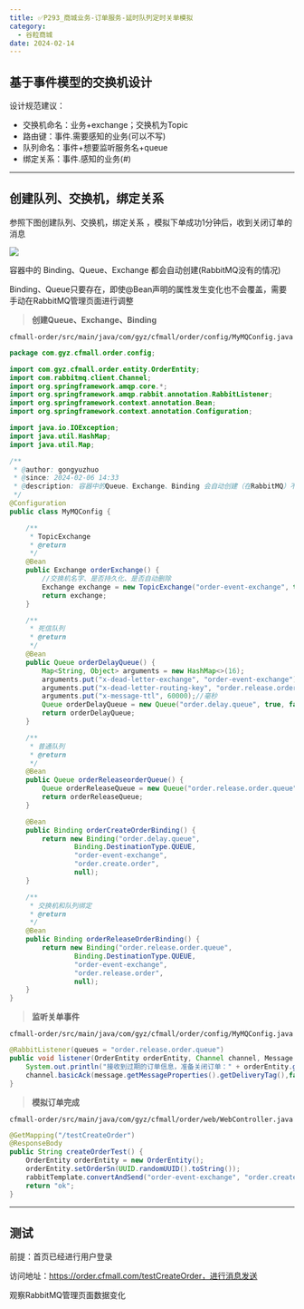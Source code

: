 ```yaml
---
title: ✅P293_商城业务-订单服务-延时队列定时关单模拟
category:
  - 谷粒商城
date: 2024-02-14
---
```


<!-- more -->

## 基于事件模型的交换机设计

设计规范建议：

- 交换机命名：业务+exchange；交换机为Topic
- 路由键：事件.需要感知的业务(可以不写)
- 队列命名：事件+想要监听服务名+queue
- 绑定关系：事件.感知的业务(#)

---

## 创建队列、交换机，绑定关系

参照下图创建队列、交换机，绑定关系 ，模拟下单成功1分钟后，收到关闭订单的消息

![](https://cfmall-hello.oss-cn-beijing.aliyuncs.com/img/202402/4a5b4b6074422622.png#id=ZL8Kl&originHeight=387&originWidth=890&originalType=binary&ratio=1&rotation=0&showTitle=false&status=done&style=none&title=)

容器中的 Binding、Queue、Exchange 都会自动创建(RabbitMQ没有的情况)

Binding、Queue只要存在，即使@Bean声明的属性发生变化也不会覆盖，需要手动在RabbitMQ管理页面进行调整

> **创建Queue、Exchange、Binding**


`cfmall-order/src/main/java/com/gyz/cfmall/order/config/MyMQConfig.java`

```java
package com.gyz.cfmall.order.config;

import com.gyz.cfmall.order.entity.OrderEntity;
import com.rabbitmq.client.Channel;
import org.springframework.amqp.core.*;
import org.springframework.amqp.rabbit.annotation.RabbitListener;
import org.springframework.context.annotation.Bean;
import org.springframework.context.annotation.Configuration;

import java.io.IOException;
import java.util.HashMap;
import java.util.Map;

/**
 * @author: gongyuzhuo
 * @since: 2024-02-06 14:33
 * @description: 容器中的Queue、Exchange、Binding 会自动创建（在RabbitMQ）不存在的情况下
 */
@Configuration
public class MyMQConfig {

    /**
     * TopicExchange
     * @return
     */
    @Bean
    public Exchange orderExchange() {
        //交换机名字、是否持久化、是否自动删除
        Exchange exchange = new TopicExchange("order-event-exchange", true, false);
        return exchange;
    }

    /**
     * 死信队列
     * @return
     */
    @Bean
    public Queue orderDelayQueue() {
        Map<String, Object> arguments = new HashMap<>(16);
        arguments.put("x-dead-letter-exchange", "order-event-exchange");
        arguments.put("x-dead-letter-routing-key", "order.release.order");
        arguments.put("x-message-ttl", 60000);//毫秒
        Queue orderDelayQueue = new Queue("order.delay.queue", true, false, false, arguments);
        return orderDelayQueue;
    }

    /**
     * 普通队列
     * @return
     */
    @Bean
    public Queue orderReleaseorderQueue() {
        Queue orderReleaseQueue = new Queue("order.release.order.queue", true, false, false);
        return orderReleaseQueue;
    }

    @Bean
    public Binding orderCreateOrderBinding() {
        return new Binding("order.delay.queue",
                Binding.DestinationType.QUEUE,
                "order-event-exchange",
                "order.create.order",
                null);
    }

    /**
     * 交换机和队列绑定
     * @return
     */
    @Bean
    public Binding orderReleaseOrderBinding() {
        return new Binding("order.release.order.queue",
                Binding.DestinationType.QUEUE,
                "order-event-exchange",
                "order.release.order",
                null);
    }
}
```

> **监听关单事件**


`cfmall-order/src/main/java/com/gyz/cfmall/order/config/MyMQConfig.java`

```java
@RabbitListener(queues = "order.release.order.queue")
public void listener(OrderEntity orderEntity, Channel channel, Message message) throws IOException {
    System.out.println("接收到过期的订单信息，准备关闭订单：" + orderEntity.getOrderSn());
    channel.basicAck(message.getMessageProperties().getDeliveryTag(),false);
}
```

> **模拟订单完成**


`cfmall-order/src/main/java/com/gyz/cfmall/order/web/WebController.java`

```java
@GetMapping("/testCreateOrder")
@ResponseBody
public String createOrderTest() {
    OrderEntity orderEntity = new OrderEntity();
    orderEntity.setOrderSn(UUID.randomUUID().toString());
    rabbitTemplate.convertAndSend("order-event-exchange", "order.create.order", orderEntity);
    return "ok";
}
```

---

## 测试

前提：首页已经进行用户登录

访问地址：https://order.cfmall.com/testCreateOrder，进行消息发送

观察RabbitMQ管理页面数据变化
